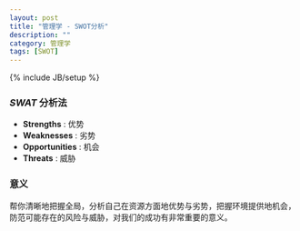 ```yaml
---
layout: post
title: "管理学 - SWOT分析"
description: ""
category: 管理学 
tags: [SWOT]
---
```

{% include JB/setup %}
### *SWAT* 分析法

+ **Strengths**  : 优势
+ **Weaknesses**  : 劣势
+ **Opportunities**  : 机会
+ **Threats**  : 威胁

### 意义

帮你清晰地把握全局，分析自己在资源方面地优势与劣势，把握环境提供地机会，防范可能存在的风险与威胁，对我们的成功有非常重要的意义。
